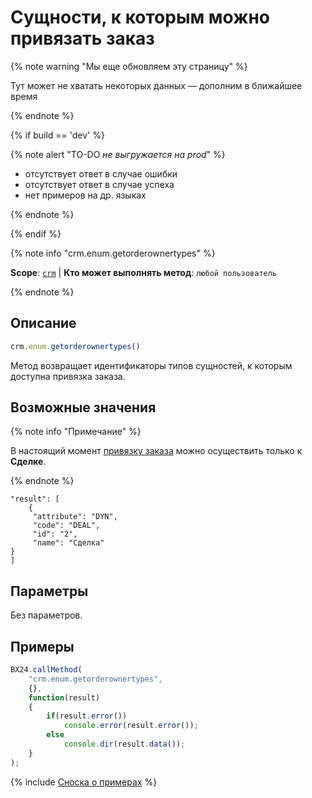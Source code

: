 # Сущности, к которым можно привязать заказ

{% note warning "Мы еще обновляем эту страницу" %}

Тут может не хватать некоторых данных — дополним в ближайшее время

{% endnote %}

{% if build == 'dev' %}

{% note alert "TO-DO _не выгружается на prod_" %}

- отсутствует ответ в случае ошибки
- отсутствует ответ в случае успеха
- нет примеров на др. языках
  
{% endnote %}

{% endif %}

{% note info "crm.enum.getorderownertypes" %}

**Scope**: [`crm`](../../../scopes/permissions.md) | **Кто может выполнять метод**: `любой пользователь`

{% endnote %}

## Описание

```js
crm.enum.getorderownertypes()
```

Метод возвращает идентификаторы типов сущностей, к которым доступна привязка заказа.

## Возможные значения

{% note info "Примечание" %}

В настоящий момент [привязку заказа](../../universal/order-entity/crm-order-entity-add.md) можно осуществить только к **Сделке**.

{% endnote %}

```
"result": [
    {
     "attribute": "DYN",
     "code": "DEAL",
     "id": "2",
     "name": "Сделка"
}
]
```

## Параметры

Без параметров.

## Примеры

```javascript
BX24.callMethod(
    "crm.enum.getorderownertypes",
    {},
    function(result)
    {
        if(result.error())
            console.error(result.error());
        else
            console.dir(result.data());
    }
);    
```

{% include [Сноска о примерах](../../../../_includes/examples.md) %}
